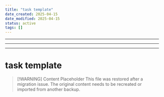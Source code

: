```yaml
---
title: "task template"
date_created: 2025-04-15
date_modified: 2025-04-15
status: active
tags: []
---
```


---

---

---

# task template

> [\!WARNING] Content Placeholder
> This file was restored after a migration issue. The original content needs to be recreated or imported from another backup.

